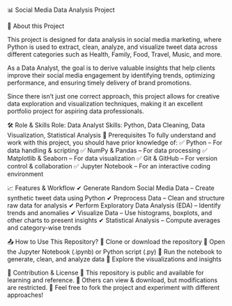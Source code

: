 📊 Social Media Data Analysis Project

🔎 About this Project

This project is designed for data analysis in social media marketing, where Python is used to extract, clean, analyze, and visualize tweet data across different categories such as Health, Family, Food, Travel, Music, and more.

As a Data Analyst, the goal is to derive valuable insights that help clients improve their social media engagement by identifying trends, optimizing performance, and ensuring timely delivery of brand promotions.

Since there isn’t just one correct approach, this project allows for creative data exploration and visualization techniques, making it an excellent portfolio project for aspiring data professionals.

🛠 Role & Skills
Role: Data Analyst
Skills: Python, Data Cleaning, Data Visualization, Statistical Analysis
📌 Prerequisites
To fully understand and work with this project, you should have prior knowledge of:
✅ Python – For data handling & scripting
✅ NumPy & Pandas – For data processing
✅ Matplotlib & Seaborn – For data visualization
✅ Git & GitHub – For version control & collaboration
✅ Jupyter Notebook – For an interactive coding environment 

📈 Features & Workflow
✔ Generate Random Social Media Data – Create synthetic tweet data using Python
✔ Preprocess Data – Clean and structure raw data for analysis
✔ Perform Exploratory Data Analysis (EDA) – Identify trends and anomalies
✔ Visualize Data – Use histograms, boxplots, and other charts to present insights
✔ Statistical Analysis – Compute averages and category-wise trends

📤 How to Use This Repository?
🔹 Clone or download the repository
🔹 Open the Jupyter Notebook (.ipynb) or Python script (.py)
🔹 Run the notebook to generate, clean, and analyze data
🔹 Explore the visualizations and insights

🚀 Contribution & License
🔹 This repository is public and available for learning and reference.
🔹 Others can view & download, but modifications are restricted.
🔹 Feel free to fork the project and experiment with different approaches!

